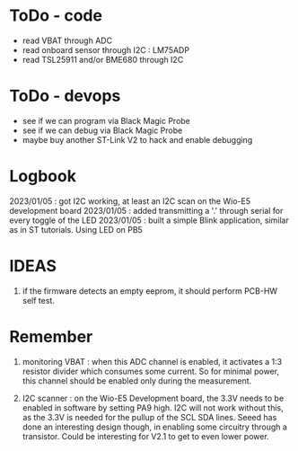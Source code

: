 # ToDo - code
* read VBAT through ADC
* read onboard sensor through I2C : LM75ADP
* read TSL25911 and/or BME680 through I2C


# ToDo - devops
* see if we can program via Black Magic Probe
* see if we can debug via Black Magic Probe
* maybe buy another ST-Link V2 to hack and enable debugging

# Logbook
2023/01/05 : got I2C working, at least an I2C scan on the Wio-E5 development board
2023/01/05 : added transmitting a '.' through serial for every toggle of the LED
2023/01/05 : built a simple Blink application, similar as in ST tutorials. Using LED on PB5

# IDEAS
1. if the firmware detects an empty eeprom, it should perform PCB-HW self test.



# Remember
1. monitoring VBAT : when this ADC channel is enabled, it activates a 1:3 resistor divider which consumes some current. So for minimal power, this channel should be enabled only during the measurement.

2. I2C scanner : on the Wio-E5 Development board, the 3.3V needs to be enabled in software by setting PA9 high. I2C will not work without this, as the 3.3V is needed for the pullup of the SCL SDA lines. Seeed has done an interesting design though, in enabling some circuitry through a transistor. Could be interesting for V2.1 to get to even lower power.